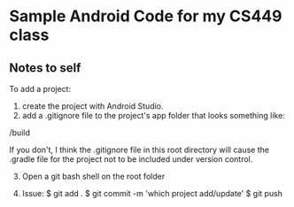 # Sample Android Code for my CS449 class

Notes to self
-------------

To add a project:

1. create the project with Android Studio.
2. add a .gitignore file to the project's app folder that looks something like:

/build

If you don't, I think the .gitignore file in this root directory will cause the .gradle file for the project not to be included under version control.

3. Open a git bash shell on the root folder

4. Issue: 
   $ git add . 
   $ git commit -m 'which project add/update' 
   $ git push 
